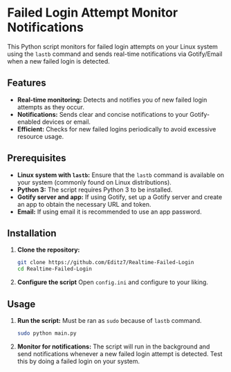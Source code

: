 # Failed Login Attempt Monitor Notifications

This Python script monitors for failed login attempts on your Linux system using the `lastb` command and sends real-time notifications via Gotify/Email when a new failed login is detected.

## Features

* **Real-time monitoring:** Detects and notifies you of new failed login attempts as they occur.
* **Notifications:**  Sends clear and concise notifications to your Gotify-enabled devices or email.
* **Efficient:** Checks for new failed logins periodically to avoid excessive resource usage.

## Prerequisites

* **Linux system with `lastb`:**  Ensure that the `lastb` command is available on your system (commonly found on Linux distributions).
* **Python 3:**  The script requires Python 3 to be installed.
* **Gotify server and app:** If using Gotify, set up a Gotify server and create an app to obtain the necessary URL and token.
* **Email:** If using email it is recommended to use an app password.

## Installation

1. **Clone the repository:**
   ```bash
   git clone https://github.com/Editz7/Realtime-Failed-Login
   cd Realtime-Failed-Login

2. **Configure the script**
   Open `config.ini` and configure to your liking.

## Usage

1. **Run the script:**
   Must be ran as ``sudo`` because of ``lastb`` command.
   ```bash
   sudo python main.py

2. **Monitor for notifications:**
   The script will run in the background and send notifications whenever a new failed login attempt is detected. Test this by doing a failed login on your system.
